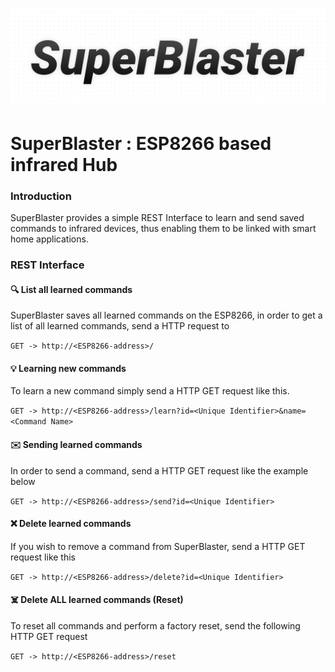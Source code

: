 ![SuperBlaster Logo](https://github.com/evScript-labs/SuperBlaster/blob/master/logo.png?raw=true)
# SuperBlaster : ESP8266 based infrared Hub

### Introduction
SuperBlaster provides a simple REST Interface to learn and send saved commands to infrared devices, thus enabling them to be linked with smart home applications.

### REST Interface


#### 🔍 List all learned commands
SuperBlaster saves all learned commands on the ESP8266, in order to get a list of all learned commands, send a HTTP request to

``
GET -> http://<ESP8266-address>/
``

#### 💡 Learning new commands

To learn a new command simply send a HTTP GET request like this.

``
GET -> http://<ESP8266-address>/learn?id=<Unique Identifier>&name=<Command Name>
``

#### ✉️ Sending learned commands

In order to send a command, send a HTTP GET request like the example below 

``
GET -> http://<ESP8266-address>/send?id=<Unique Identifier>
``

#### ❌ Delete learned commands

If you wish to remove a command from SuperBlaster, send a HTTP GET request like this

``
GET -> http://<ESP8266-address>/delete?id=<Unique Identifier>
``

#### ☠️ Delete ALL learned commands (Reset)

To reset all commands and perform a factory reset, send the following HTTP GET request

``
GET -> http://<ESP8266-address>/reset
``
